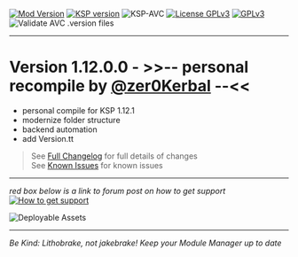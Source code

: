 <!-- ReleaseLayout.md v1.1.4.0
KSP Chroma Control (KCC)
created: 11 Aug 2018
updated: 23 Jul 2021 -->

[![Mod Version][shield:mod:static]][MOD:forum] 
[![KSP version][shield:ksp:static]][KSP:website] ![KSP-AVC][shield:kspavc] [![License GPLv3][shield:license]][LINK:license] [![][LOGO:license]][LINK:license]  
![Validate AVC .version files][shield:avcvalid]  
***

# Version 1.12.0.0 - >>-- personal recompile by [@zer0Kerbal][LINK:zer0Kerbal] --<<
- personal compile for KSP 1.12.1
- modernize folder structure
- backend automation
- add Version.tt
> See [Full Changelog][MOD:changelog] for full details of changes  
> See [Known Issues][MOD:issues] for known issues   
***
*red box below is a link to forum post on how to get support*  
[![How to get support][image:get-support]][thread:getsupport]

![][HERO:0]  
***
 *Be Kind: Lithobrake, not jakebrake! Keep your Module Manager up to date*

[MOD:license]:      https://github.com/zer0Kerbal/KSPChromaControl/blob/master/LICENSE
[MOD:issues]:       https://github.com/zer0Kerbal/KSPChromaControl/issues
[MOD:known]:        https://github.com/zer0Kerbal/KSPChromaControl/wiki/Known-Issues
[MOD:forum]:        https://forum.kerbalspaceprogram.com/index.php?/topic/191045-*
[MOD:changelog]:    https://raw.githubusercontent.com/zer0Kerbal/KSPChromaControl/master/Changelog.cfg
[KSP:website]:      http://kerbalspaceprogram.com/

<!-- static -->

[shield:mod:static]: https://img.shields.io/badge/KSPChromaControl%20version-1.12.0.0-orange.svg?style=plastic
[shield:ksp:static]: https://img.shields.io/badge/KSP%20version-1.12.1-3Cf.svg?style=plastic

[shield:mod:latest]: https://img.shields.io/github/v/release/zer0Kerbal/KSPChromaControl?include_prereleases?style=plastic
[shield:mod]: https://img.shields.io/endpoint?url=https://raw.githubusercontent.com/zer0Kerbal/KSPChromaControl/master/json/mod.json
[shield:ksp]: https://img.shields.io/endpoint?url=https://raw.githubusercontent.com/zer0Kerbal/KSPChromaControl/master/json/ksp.json
[shield:license]: https://img.shields.io/endpoint?url=https://raw.githubusercontent.com/zer0Kerbal/KSPChromaControl/master/json/license.json
[shield:code]: https://img.shields.io/endpoint?url=https://raw.githubusercontent.com/zer0Kerbal/KSPChromaControl/master/json/code.json
[shield:kspavc]:     https://img.shields.io/badge/KSP-AVC--supported-brightgreen.svg?style=plastic
[shield:avcvalid]:    https://github.com/zer0Kerbal/KSPChromaControl/workflows/Validate%20AVC%20.version%20files/badge.svg
[LINK:zer0Kerbal]:     https://forum.kerbalspaceprogram.com/index.php?/profile/190933-zer0kerbal/ "zed'K"

[image:get-support]:    https://i.postimg.cc/vHP6zmrw/image.png
[thread:getsupport]: https://forum.kerbalspaceprogram.com/index.php?/topic/83212-*

[LINK:license]: https://www.gnu.org/licenses/gpl-3.0.html "GPLv3"
[LOGO:license]: https://i.postimg.cc/90kCDs7K/gplv3-48x17.png "GPLv3"

<!--- release graphic(s) -->
[HERO:0]: https:// "Deployable Assets"

<!--
GPLv2
zer0Kerbal
-->